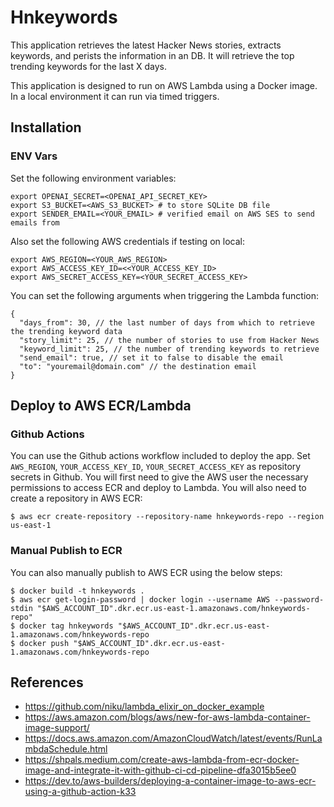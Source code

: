 # Hnkeywords

This application retrieves the latest Hacker News stories, extracts keywords, and perists the information in an DB.  It will retrieve the top trending keywords for the last X days.

This application is designed to run on AWS Lambda using a Docker image.  In a local environment it can run via timed triggers.

## Installation

### ENV Vars

Set the following environment variables:
```
export OPENAI_SECRET=<OPENAI_API_SECRET_KEY>
export S3_BUCKET=<AWS_S3_BUCKET> # to store SQLite DB file
export SENDER_EMAIL=<YOUR_EMAIL> # verified email on AWS SES to send emails from
```

Also set the following AWS credentials if testing on local:
```
export AWS_REGION=<YOUR_AWS_REGION>
export AWS_ACCESS_KEY_ID=<<YOUR_ACCESS_KEY_ID>
export AWS_SECRET_ACCESS_KEY=<YOUR_SECRET_ACCESS_KEY>
```

You can set the following arguments when triggering the Lambda function:
```
{
  "days_from": 30, // the last number of days from which to retrieve the trending keyword data
  "story_limit": 25, // the number of stories to use from Hacker News
  "keyword_limit": 25, // the number of trending keywords to retrieve
  "send_email": true, // set it to false to disable the email
  "to": "youremail@domain.com" // the destination email
}
```

## Deploy to AWS ECR/Lambda

### Github Actions

You can use the Github actions workflow included to deploy the app.  Set `AWS_REGION`, `YOUR_ACCESS_KEY_ID`, `YOUR_SECRET_ACCESS_KEY` as repository secrets in Github.  You will first need to give the AWS user the necessary permissions to access ECR and deploy to Lambda.  You will also need to create a repository in AWS ECR:

```
$ aws ecr create-repository --repository-name hnkeywords-repo --region us-east-1
```

### Manual Publish to ECR

You can also manually publish to AWS ECR using the below steps:

```
$ docker build -t hnkeywords .
$ aws ecr get-login-password | docker login --username AWS --password-stdin "$AWS_ACCOUNT_ID".dkr.ecr.us-east-1.amazonaws.com/hnkeywords-repo"
$ docker tag hnkeywords "$AWS_ACCOUNT_ID".dkr.ecr.us-east-1.amazonaws.com/hnkeywords-repo
$ docker push "$AWS_ACCOUNT_ID".dkr.ecr.us-east-1.amazonaws.com/hnkeywords-repo
```

## References

* https://github.com/niku/lambda_elixir_on_docker_example
* https://aws.amazon.com/blogs/aws/new-for-aws-lambda-container-image-support/
* https://docs.aws.amazon.com/AmazonCloudWatch/latest/events/RunLambdaSchedule.html
* https://shpals.medium.com/create-aws-lambda-from-ecr-docker-image-and-integrate-it-with-github-ci-cd-pipeline-dfa3015b5ee0
* https://dev.to/aws-builders/deploying-a-container-image-to-aws-ecr-using-a-github-action-k33

